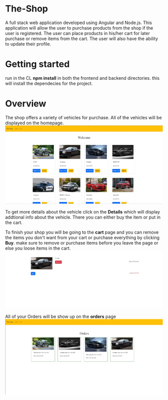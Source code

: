 # The-Shop

A full stack web application developed using Angular and Node.js. This application will allow the user to purchase products from the shop if the user is registered. The user can place products in his/her cart for later purchase or remove items from the cart. The user will also have the ability to update their profile.

<h1>Getting started</h1>
run in the CL <strong>npm install</strong> in both the frontend and backend directories. this will install the dependecies for the project.

<h1>Overview</h2>
The shop offers a variety of vehicles for purchase. All of the vehicles will be displayed on the homepage.
<img src="https://github.com/OmarIsmail7980/The-Shop/blob/main/TheShop/images/img1.jpg">

To get more details about the vehicle click on the <strong>Details</strong> which will display addtional info about the vehicle. There you can either buy the item or put in the cart. 
<img src="">

To finish your shop you will be going to the <strong>cart</strong> page and you can remove the items you don't want from your cart or purchase everything by clicking <strong>Buy</strong>. make sure to remove or purchase items before you leave the page or else you loose items in the cart.
<img src="https://github.com/OmarIsmail7980/The-Shop/blob/main/TheShop/images/img3.jpg">

All of your Orders will be show up on the <strong>orders</strong> page
<img src="https://github.com/OmarIsmail7980/The-Shop/blob/main/TheShop/images/img5.jpg">

